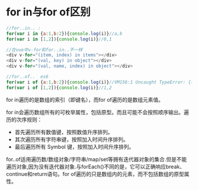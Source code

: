 # for in与for of区别

```js
//for..in.. :
for(var i in {a:1,b:2}){console.log(i)}//a,b
for(var i in [1,2]){console.log(i)}//0,1

//在vue中v-for和for..in..不一样
<div v-for="(item, index) in items"></div>
<div v-for="(val, key) in object"></div>
<div v-for="(val, name, index) in object"></div>

//for..of..  es6
for(var i of {a:1,b:2}){console.log(i)}//VM156:1 Uncaught TypeError: {(intermediate value)(intermediate value)} is not iterable
for(var i of [1,2]){console.log(i)}//1,2
```

for in遍历的是数组的索引（即键名），而for of遍历的是数组元素值。

for in会遍历数组所有的可枚举属性，包括原型。而且可能不会按照顺序输出。遍历的次序规则：

- 首先遍历所有数值键，按照数值升序排列。
- 其次遍历所有字符串键，按照加入时间升序排列。
- 最后遍历所有 Symbol 键，按照加入时间升序排列。

for..of适用遍历数/数组对象/字符串/map/set等拥有迭代器对象的集合.但是不能遍历对象,因为没有迭代器对象.与forEach()不同的是，它可以正确响应break、continue和return语句。for of遍历的只是数组内的元素，而不包括数组的原型属性。